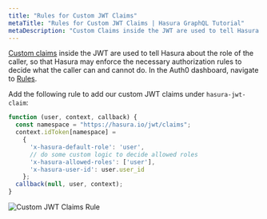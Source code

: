```yaml
---
title: "Rules for Custom JWT Claims"
metaTitle: "Rules for Custom JWT Claims | Hasura GraphQL Tutorial"
metaDescription: "Custom Claims inside the JWT are used to tell Hasura about the role of the caller, so that Hasura may enforce the necessary authorization rules to decide what the caller can and cannot do."
---
```



<YoutubeEmbed link="https://www.youtube.com/embed/AAVn87dBOCU" />

[Custom claims](https://auth0.com/docs/scopes/current/custom-claims) inside the JWT are used to tell Hasura about the role of the caller, so that Hasura may enforce the necessary authorization rules to decide what the caller can and cannot do.
In the Auth0 dashboard, navigate to [Rules](https://manage.auth0.com/#/rules). 

Add the following rule to add our custom JWT claims under `hasura-jwt-claim`:

```javascript
function (user, context, callback) {
  const namespace = "https://hasura.io/jwt/claims";
  context.idToken[namespace] = 
    { 
      'x-hasura-default-role': 'user',
      // do some custom logic to decide allowed roles
      'x-hasura-allowed-roles': ['user'],
      'x-hasura-user-id': user.user_id
    };
  callback(null, user, context);
}
```

![Custom JWT Claims Rule](https://graphql-engine-cdn.hasura.io/learn-hasura/assets/graphql-hasura/custom-jwt-claims-rule.png)


